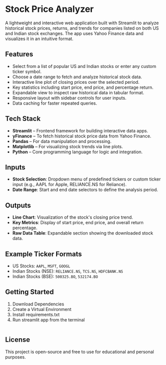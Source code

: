 # Stock Price Analyzer

A lightweight and interactive web application built with Streamlit to analyze historical stock prices, returns, and trends for companies listed on both US and Indian stock exchanges. The app uses Yahoo Finance data and visualizes it in an intuitive format.

## Features

- Select from a list of popular US and Indian stocks or enter any custom ticker symbol.
- Choose a date range to fetch and analyze historical stock data.
- Interactive line plot of closing prices over the selected period.
- Key statistics including start price, end price, and percentage return.
- Expandable view to inspect raw historical data in tabular format.
- Responsive layout with sidebar controls for user inputs.
- Data caching for faster repeated queries.

## Tech Stack

- **Streamlit** – Frontend framework for building interactive data apps.
- **yFinance** – To fetch historical stock price data from Yahoo Finance.
- **Pandas** – For data manipulation and processing.
- **Matplotlib** – For visualizing stock trends via line plots.
- **Python** – Core programming language for logic and integration.

## Inputs

- **Stock Selection**: Dropdown menu of predefined tickers or custom ticker input (e.g., AAPL for Apple, RELIANCE.NS for Reliance).
- **Date Range**: Start and end date selectors to define the analysis period.

## Outputs

- **Line Chart**: Visualization of the stock's closing price trend.
- **Key Metrics**: Display of start price, end price, and overall return percentage.
- **Raw Data Table**: Expandable section showing the downloaded stock data.

## Example Ticker Formats

- US Stocks: `AAPL`, `MSFT`, `GOOGL`
- Indian Stocks (NSE): `RELIANCE.NS`, `TCS.NS`, `HDFCBANK.NS`
- Indian Stocks (BSE): `500325.BO`, `532174.BO`

## Getting Started

1. Download Dependencies
2. Create a Virtual Environment
3. Install requirements.txt
4. Run streamlit app from the terminal
    ```

## License

This project is open-source and free to use for educational and personal purposes.
